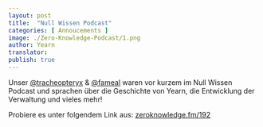 ```yaml
---
layout: post
title:  "Null Wissen Podcast"
categories: [ Annoucements ]
image: ./Zero-Knowledge-Podcast/1.png
author: Yearn
translator:
publish: true
---
```


Unser [@tracheopteryx](https://twitter.com/tracheopteryx) & [@fameal](https://twitter.com/fameal) waren vor kurzem im Null Wissen Podcast und sprachen über die Geschichte von Yearn, die Entwicklung der Verwaltung und vieles mehr!

Probiere es unter folgendem Link aus:
[zeroknowledge.fm/192](https://www.zeroknowledge.fm/192)
